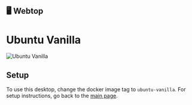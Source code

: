 ## 🖥️ Webtop
# Ubuntu Vanilla
![Ubuntu Vanilla](https://i.imgur.com/o1LuyoF.png)

## Setup
To use this desktop, change the docker image tag to `ubuntu-vanilla`. For setup instructions, go back to the [main page][main_repo].




[main_repo]: https://github.com/tibor309/webtop

